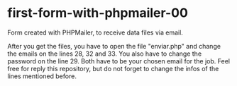 # first-form-with-phpmailer-00
Form created with PHPMailer, to receive data files via email.

After you get the files, you have to open the file "enviar.php" and change the emails on the lines 28, 32 and 33. You also have to change the password on the line 29. Both have to be your chosen email for the job. 
Feel free for reply this repository, but do not forget to change the infos of the lines mentioned before. 
